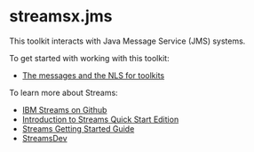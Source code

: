 # streamsx.jms

This toolkit interacts with Java Message Service (JMS) systems.



To get started with working with this toolkit:

* [The messages and the NLS for toolkits](https://github.com/IBMStreams/administration/wiki/Messages-and-National-Language-Support-for-toolkits)



To learn more about Streams:

* [IBM Streams on Github](http://ibmstreams.github.io)
* [Introduction to Streams Quick Start Edition](http://ibmstreams.github.io/streamsx.documentation/docs/4.3/qse-intro/)
* [Streams Getting Started Guide](http://ibmstreams.github.io/streamsx.documentation/docs/4.3/qse-getting-started/)
* [StreamsDev](https://developer.ibm.com/streamsdev/)

